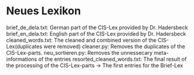 # Neues Lexikon

brief_de_dela.txt:		German part of the CIS-Lex provided by Dr. Hadersbeck
brief_en_dela.txt:		English part of the CIS-Lex provided by Dr. Hadersbeck
cleaned_words.txt:		The cleaned and combined version of the CIS-Lex(duplicates were removed)
cleaner.py:		Removes the duplicates of the CIS-Lex-parts.
neu_sortieren.py:		Removes the unnessecary meta-informations of the entries
resorted_cleaned_words.txt:		The final result of the processing of the CIS-Lex-parts -> The first entries for the Brief-Lex